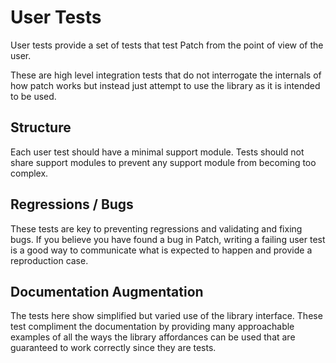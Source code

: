 # User Tests

User tests provide a set of tests that test Patch from the point of view of the user.

These are high level integration tests that do not interrogate the internals of how patch works but instead just attempt to use the library as it is intended to be used.

## Structure

Each user test should have a minimal support module.  Tests should not share support modules to prevent any support module from becoming too complex.

## Regressions / Bugs

These tests are key to preventing regressions and validating and fixing bugs.  If you believe you have found a bug in Patch, writing a failing user test is a good way to communicate what is expected to happen and provide a reproduction case. 

## Documentation Augmentation

The tests here show simplified but varied use of the library interface.  These test compliment the documentation by providing many approachable examples of all the ways the library affordances can be used that are guaranteed to work correctly since they are tests.


